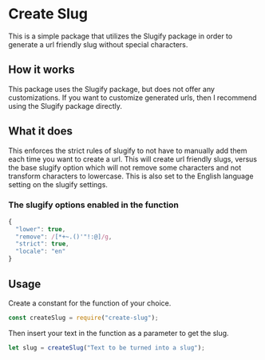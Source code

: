 # Create Slug

This is a simple package that utilizes the Slugify package in order to generate a url friendly slug without special characters.

## How it works

This package uses the Slugify package, but does not offer any customizations. If you want to customize generated urls, then I recommend using the Slugify package directly.

## What it does

This enforces the strict rules of slugify to not have to manually add them each time you want to create a url. This will create url friendly slugs, versus the base slugify option which will not remove some characters and not transform characters to lowercase. This is also set to the English language setting on the slugify settings.

### The slugify options enabled in the function

```javascript
{
  "lower": true,
  "remove": /[*+~.()'"!:@]/g,
  "strict": true,
  "locale": "en"
}
```

## Usage

Create a constant for the function of your choice.

```javascript
const createSlug = require("create-slug");
```

Then insert your text in the function as a parameter to get the slug.

```javascript
let slug = createSlug("Text to be turned into a slug");
```
